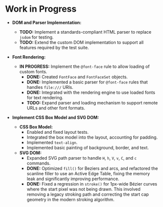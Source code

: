 # Work in Progress

*   **DOM and Parser Implementation:**
    *   **TODO:** Implement a standards-compliant HTML parser to replace `jsdom` for testing.
    *   **TODO:** Extend the custom DOM implementation to support all features required by the test suite.

*   **Font Rendering:**
    *   **IN PROGRESS:** Implement the `@font-face` rule to allow loading of custom fonts.
        *   **DONE:** Created `FontFace` and `FontFaceSet` objects.
        *   **DONE:** Implemented a basic parser for `@font-face` rules that handles `file:///` URIs.
        *   **DONE:** Integrated with the rendering engine to use loaded fonts for text rendering.
        *   **TODO:** Expand parser and loading mechanism to support remote URLs and other font formats.

*   **Implement CSS Box Model and SVG DOM:**
    *   **CSS Box Model:**
        *   Enabled and fixed layout tests.
        *   Integrated the box model into the layout, accounting for padding.
        *   Implemented `text-align`.
        *   Implemented basic painting of background, border, and text.
    *   **SVG DOM:**
        *   Expanded SVG path parser to handle `H`, `h`, `V`, `v`, `C`, and `c` commands.
        *   **DONE:** Optimized `fill()` for Beziers and arcs, and refactored the scanline filler to use an Active Edge Table, fixing the memory leak and significantly improving performance.
        *   **DONE:** Fixed a regression in `stroke()` for 1px-wide Bézier curves where the start pixel was not being drawn. This involved removing a legacy stroking path and correcting the start cap geometry in the modern stroking algorithm.
